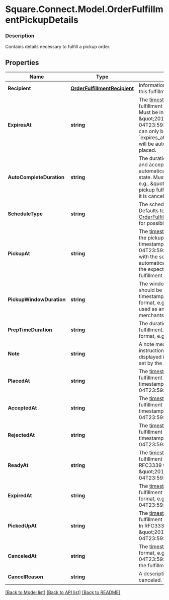 # Square.Connect.Model.OrderFulfillmentPickupDetails

### Description

Contains details necessary to fulfill a pickup order.

## Properties

Name | Type | Description | Notes
------------ | ------------- | ------------- | -------------
**Recipient** | [**OrderFulfillmentRecipient**](OrderFulfillmentRecipient.md) | Information on the person meant to pick up this fulfillment from a physical location. | [optional] 
**ExpiresAt** | **string** | The [timestamp](#workingwithdates) indicating when this fulfillment will expire if it is not accepted. Must be in RFC 3339 format e.g., \&quot;2016-09-04T23:59:33.123Z\&quot;. Expiration time can only be set up to 7 days in the future. If &#x60;expires_at&#x60; is not set, this pickup fulfillment will be automatically accepted when placed. | [optional] 
**AutoCompleteDuration** | **string** | The duration of time after which an open and accepted pickup fulfillment will automatically move to the &#x60;COMPLETED&#x60; state. Must be in RFC3339 duration format e.g., \&quot;P1W3D\&quot;.  If not set, this pickup fulfillment will remain accepted until it is canceled or completed. | [optional] 
**ScheduleType** | **string** | The schedule type of the pickup fulfillment. Defaults to &#x60;SCHEDULED&#x60;. See [OrderFulfillmentPickupDetailsScheduleType](#type-orderfulfillmentpickupdetailsscheduletype) for possible values | [optional] 
**PickupAt** | **string** | The [timestamp](#workingwithdates) that represents the start of the pickup window. Must be in RFC3339 timestamp format, e.g., \&quot;2016-09-04T23:59:33.123Z\&quot;. For fulfillments with the schedule type &#x60;ASAP&#x60;, this is automatically set to the current time plus the expected duration to prepare the fulfillment. | [optional] 
**PickupWindowDuration** | **string** | The window of time in which the order should be picked up after the &#x60;pickup_at&#x60; timestamp. Must be in RFC3339 duration format, e.g., \&quot;P1W3D\&quot;. Can be used as an informational guideline for merchants. | [optional] 
**PrepTimeDuration** | **string** | The duration of time it takes to prepare this fulfillment. Must be in RFC3339 duration format, e.g., \&quot;P1W3D\&quot;. | [optional] 
**Note** | **string** | A note meant to provide additional instructions about the pickup fulfillment displayed in the Square Point of Sale and set by the API. | [optional] 
**PlacedAt** | **string** | The [timestamp](#workingwithdates) indicating when the fulfillment was placed. Must be in RFC3339 timestamp format, e.g., \&quot;2016-09-04T23:59:33.123Z\&quot;. | [optional] 
**AcceptedAt** | **string** | The [timestamp](#workingwithdates) indicating when the fulfillment was accepted. In RFC3339 timestamp format, e.g., \&quot;2016-09-04T23:59:33.123Z\&quot;. | [optional] 
**RejectedAt** | **string** | The [timestamp](#workingwithdates) indicating when the fulfillment was rejected. In RFC3339 timestamp format, e.g., \&quot;2016-09-04T23:59:33.123Z\&quot;. | [optional] 
**ReadyAt** | **string** | The [timestamp](#workingwithdates) indicating when the fulfillment is marked as ready for pickup. In RFC3339 timestamp format, e.g., \&quot;2016-09-04T23:59:33.123Z\&quot;. | [optional] 
**ExpiredAt** | **string** | The [timestamp](#workingwithdates) indicating when the fulfillment expired. In RFC3339 timestamp format, e.g., \&quot;2016-09-04T23:59:33.123Z\&quot;. | [optional] 
**PickedUpAt** | **string** | The [timestamp](#workingwithdates) indicating when the fulfillment was picked up by the recipient. In RFC3339 timestamp format, e.g., \&quot;2016-09-04T23:59:33.123Z\&quot;. | [optional] 
**CanceledAt** | **string** | The [timestamp](#workingwithdates) in RFC3339 timestamp format, e.g., \&quot;2016-09-04T23:59:33.123Z\&quot;, indicating when the fulfillment was canceled. | [optional] 
**CancelReason** | **string** | A description of why the pickup was canceled. Max length: 100 characters. | [optional] 



[[Back to Model list]](../README.md#documentation-for-models) [[Back to API list]](../README.md#documentation-for-api-endpoints) [[Back to README]](../README.md)

